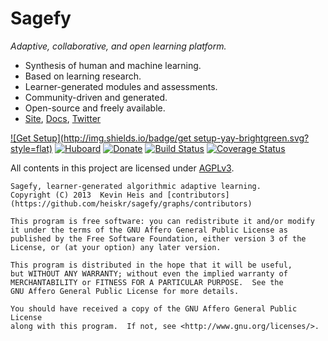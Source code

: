 # Sagefy
_Adaptive, collaborative, and open learning platform._

- Synthesis of human and machine learning.
- Based on learning research.
- Learner-generated modules and assessments.
- Community-driven and generated.
- Open-source and freely available.
- [Site], [Docs], [Twitter]

[Site]: http://sagefy.org
[Twitter]: http://twitter.com/sagefyorg
[Docs]: http://sagefy.org/docs/overview

[![Get Setup](http://img.shields.io/badge/get setup-yay-brightgreen.svg?style=flat)](https://github.com/heiskr/sagefy/blob/master/setup/setup.md) [![Huboard](http://img.shields.io/badge/huboard-yay-7965cc.svg?style=flat)](https://waffle.io/heiskr/sagefy) [![Donate](http://img.shields.io/badge/donate-yay-brightgreen.svg?style=flat)](https://www.paypal.com/cgi-bin/webscr?cmd=_s-xclick&hosted_button_id=PXGYRLUR53MBJ) [![Build Status](http://img.shields.io/travis/heiskr/sagefy.svg?style=flat)](https://travis-ci.org/heiskr/sagefy) [![Coverage Status](http://img.shields.io/coveralls/heiskr/sagefy.svg?style=flat)](https://coveralls.io/r/heiskr/sagefy)

All contents in this project are licensed under [AGPLv3](https://raw.github.com/heiskr/sagefy/master/license.txt).

    Sagefy, learner-generated algorithmic adaptive learning.
    Copyright (C) 2013  Kevin Heis and [contributors](https://github.com/heiskr/sagefy/graphs/contributors)

    This program is free software: you can redistribute it and/or modify
    it under the terms of the GNU Affero General Public License as
    published by the Free Software Foundation, either version 3 of the
    License, or (at your option) any later version.

    This program is distributed in the hope that it will be useful,
    but WITHOUT ANY WARRANTY; without even the implied warranty of
    MERCHANTABILITY or FITNESS FOR A PARTICULAR PURPOSE.  See the
    GNU Affero General Public License for more details.

    You should have received a copy of the GNU Affero General Public License
    along with this program.  If not, see <http://www.gnu.org/licenses/>.
